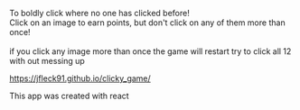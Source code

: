 To boldly click where no one has clicked before! <br>
Click on an image to earn points, but don't click on any of them more than once!
<br><br>
if you click any image more than once the game will restart
try to click all 12 with out messing up

https://jfleck91.github.io/clicky_game/
<br>


This app was created with react
